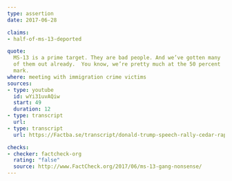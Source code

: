 ```yaml
---
type: assertion
date: 2017-06-28

claims:
- half-of-ms-13-deported

quote:
  MS-13 is a prime target. They are bad people. And we’ve gotten many
  of them out already.  You know, we’re pretty much at the 50 percent
  mark.
where: meeting with immigration crime victims
sources:
- type: youtube
  id: wYi31uvAQiw
  start: 49
  duration: 12
- type: transcript
  url:
- type: transcript
  url: https://Factba.se/transcript/donald-trump-speech-rally-cedar-rapids-iowa-june-21-2017

checks:
- checker: factcheck-org
  rating: "false"
  source: http://www.FactCheck.org/2017/06/ms-13-gang-nonsense/
---
```

